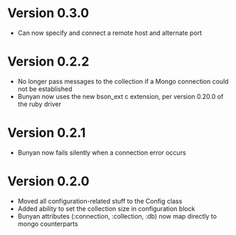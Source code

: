 Version 0.3.0
=============
* Can now specify and connect a remote host and alternate port

Version 0.2.2
=============
* No longer pass messages to the collection if a Mongo connection could not be established
* Bunyan now uses the new bson_ext c extension, per version 0.20.0 of the ruby driver

Version 0.2.1
=============
* Bunyan now fails silently when a connection error occurs

Version 0.2.0
=============
* Moved all configuration-related stuff to the Config class
* Added ability to set the collection size in configuration block
* Bunyan attributes (:connection, :collection, :db) now map directly to mongo counterparts
